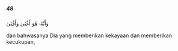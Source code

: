 ##### 48

<span class="ayah">وَأَنَّهُۥ هُوَ أَغْنَىٰ وَأَقْنَىٰ</span>

<span class="ayah_translation">dan bahwasanya Dia yang memberikan kekayaan dan memberikan kecukupan,</span>
